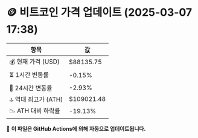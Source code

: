 # 🪙 비트코인 가격 업데이트 (2025-03-07 17:38)

| 항목                | 값 |
|--------------------|----------------|
| 💰 현재 가격 (USD) | $88135.75 |
| ⏳ 1시간 변동률    | -0.15% |
| 📆 24시간 변동률   | -2.93% |
| 🔝 역대 최고가 (ATH) | $109021.48 |
| 📉 ATH 대비 하락률 | -19.13% |

🔄 **이 파일은 GitHub Actions에 의해 자동으로 업데이트됩니다.**
